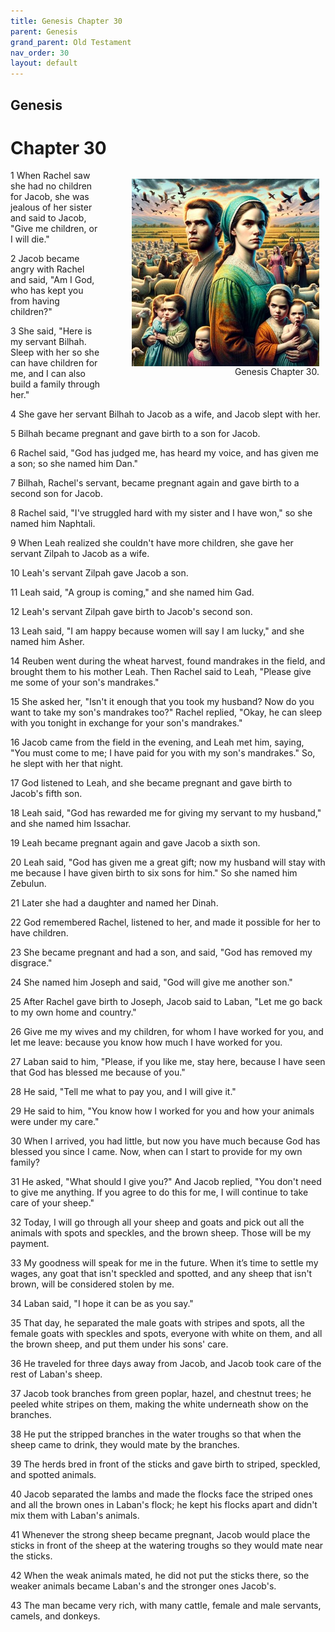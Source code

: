 ```yaml
---
title: Genesis Chapter 30
parent: Genesis
grand_parent: Old Testament
nav_order: 30
layout: default
---
```


## Genesis

# Chapter 30

<figure style="float: right; margin-right: 10px;">
    <img src="/assets/Image/Genesis/500/30.jpg" alt="Genesis Chapter 30" style="width: 300px; height: 300px; float: right;padding-left: 10px;"/>
    <figcaption style="clear: both;text-align: right;">Genesis Chapter 30.</figcaption>
</figure>
1 When Rachel saw she had no children for Jacob, she was jealous of her sister and said to Jacob, "Give me children, or I will die."

2 Jacob became angry with Rachel and said, "Am I God, who has kept you from having children?"

3 She said, "Here is my servant Bilhah. Sleep with her so she can have children for me, and I can also build a family through her."

4 She gave her servant Bilhah to Jacob as a wife, and Jacob slept with her.

5 Bilhah became pregnant and gave birth to a son for Jacob.

6 Rachel said, "God has judged me, has heard my voice, and has given me a son; so she named him Dan."

7 Bilhah, Rachel's servant, became pregnant again and gave birth to a second son for Jacob.

8 Rachel said, "I've struggled hard with my sister and I have won," so she named him Naphtali.

9 When Leah realized she couldn't have more children, she gave her servant Zilpah to Jacob as a wife.

10 Leah's servant Zilpah gave Jacob a son.

11 Leah said, "A group is coming," and she named him Gad.

12 Leah's servant Zilpah gave birth to Jacob's second son.

13 Leah said, "I am happy because women will say I am lucky," and she named him Asher.

14 Reuben went during the wheat harvest, found mandrakes in the field, and brought them to his mother Leah. Then Rachel said to Leah, "Please give me some of your son's mandrakes."

15 She asked her, "Isn't it enough that you took my husband? Now do you want to take my son's mandrakes too?" Rachel replied, "Okay, he can sleep with you tonight in exchange for your son's mandrakes."

16 Jacob came from the field in the evening, and Leah met him, saying, "You must come to me; I have paid for you with my son's mandrakes." So, he slept with her that night.

17 God listened to Leah, and she became pregnant and gave birth to Jacob's fifth son.

18 Leah said, "God has rewarded me for giving my servant to my husband," and she named him Issachar.

19 Leah became pregnant again and gave Jacob a sixth son.

20 Leah said, "God has given me a great gift; now my husband will stay with me because I have given birth to six sons for him." So she named him Zebulun.

21 Later she had a daughter and named her Dinah.

22 God remembered Rachel, listened to her, and made it possible for her to have children.

23 She became pregnant and had a son, and said, "God has removed my disgrace."

24 She named him Joseph and said, "God will give me another son."

25 After Rachel gave birth to Joseph, Jacob said to Laban, "Let me go back to my own home and country."

26 Give me my wives and my children, for whom I have worked for you, and let me leave: because you know how much I have worked for you.

27 Laban said to him, "Please, if you like me, stay here, because I have seen that God has blessed me because of you."

28 He said, "Tell me what to pay you, and I will give it."

29 He said to him, "You know how I worked for you and how your animals were under my care."

30 When I arrived, you had little, but now you have much because God has blessed you since I came. Now, when can I start to provide for my own family?

31 He asked, "What should I give you?" And Jacob replied, "You don't need to give me anything. If you agree to do this for me, I will continue to take care of your sheep."

32 Today, I will go through all your sheep and goats and pick out all the animals with spots and speckles, and the brown sheep. Those will be my payment.

33 My goodness will speak for me in the future. When it’s time to settle my wages, any goat that isn't speckled and spotted, and any sheep that isn't brown, will be considered stolen by me.

34 Laban said, "I hope it can be as you say."

35 That day, he separated the male goats with stripes and spots, all the female goats with speckles and spots, everyone with white on them, and all the brown sheep, and put them under his sons' care.

36 He traveled for three days away from Jacob, and Jacob took care of the rest of Laban's sheep.

37 Jacob took branches from green poplar, hazel, and chestnut trees; he peeled white stripes on them, making the white underneath show on the branches.

38 He put the stripped branches in the water troughs so that when the sheep came to drink, they would mate by the branches.

39 The herds bred in front of the sticks and gave birth to striped, speckled, and spotted animals.

40 Jacob separated the lambs and made the flocks face the striped ones and all the brown ones in Laban's flock; he kept his flocks apart and didn't mix them with Laban's animals.

41 Whenever the strong sheep became pregnant, Jacob would place the sticks in front of the sheep at the watering troughs so they would mate near the sticks.

42 When the weak animals mated, he did not put the sticks there, so the weaker animals became Laban's and the stronger ones Jacob's.

43 The man became very rich, with many cattle, female and male servants, camels, and donkeys.


